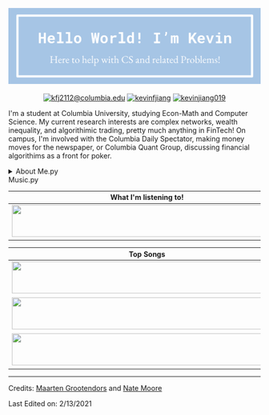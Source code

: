 ![image](https://github.com/kevinjiang019/kevinjiang019/blob/master/Hello%20world.png)

<p align="center">
<a href="mailto:kfj2112@columbia.edu" target="blank"><img align="center" src="https://img.shields.io/badge/Gmail-D14836?style=for-the-badge&logo=gmail&logoColor=white&link=kfj@columbia.edu" alt="kfj2112@columbia.edu"/></a>
<a href="https://www.linkedin.com/in/kevinfjiang/" target="blank"><img align="center" src="https://img.shields.io/badge/-LinkedIn-039BE5?style=for-the-badge&logo=Linkedin&logoColor=white&link=https://www.linkedin.com/in/kevinfjiang/" alt="kevinfjiang"/></a>
<a href="https://columbiauniversity.zoom.us/j/2741510016?pwd=cDUwb0FqaHBoVGNFSUl6cG1QYkkwdz09" target="blank"><img align="center" src="https://img.shields.io/badge/Zoom-2D8CFF?style=for-the-badge&logo=zoom&logoColor=white&link=https://columbiauniversity.zoom.us/j/2741510016?pwd=cDUwb0FqaHBoVGNFSUl6cG1QYkkwdz09" alt="kevinjiang019"/></a>

</p>


I'm a student at Columbia University, studying Econ-Math and Computer Science. 
My current research interests are complex networks, wealth inequality, and algorithimic trading,
pretty much anything in FinTech! On campus, I'm involved with the Columbia Daily Spectator, making 
money moves for the newspaper, or Columbia Quant Group, discussing financial algorithims as a front 
for poker. 

<details>
<summary>About Me.py</summary>
  
  <!---
  | Command | Description |
| --- | --- |
| [Vectors of Locally Aggregated Concepts](https://github.com/MaartenGr/VLAC) | <img src="https://img.shields.io/badge/-NLP-red"> <img src="https://img.shields.io/badge/-Python-blue">|
| ... | ... |
  --->
  

```python
import personalBio as PB

def main():
     getBio()

def getBio():
    return PB.Bio:
        "Free time:"               "You will often find me working on personal projects[below], playing poker, or exploring coffee shops of NYC",
        "Coding Languages:"        "Python, Java, R, and Excel",
        "Socials:"                 "Please Contact me via email to set up a time! \
``` 
<p align = "middle">
<a href="https://github.com/kevinjiang019?tab=projects" target="blank"><img align="center" src="https://img.shields.io/badge/GitHub-100000?style=for-the-badge&logo=github&logoColor=white&link=https://github.com/kevinjiang019?tab=projects" alt="kevinjiang019"/>
<a href="https://www.instagram.com/kevinjiang019/" target="blank"><img align="center" src="https://img.shields.io/badge/Instagram-E4405F?style=for-the-badge&logo=instagram&logoColor=white&link=https://www.instagram.com/kevinjiang019/" alt="kevinjiang019"/>
<a href="https://www.facebook.com/kevin.jiang.980967" target="blank"><img align="center" src="https://img.shields.io/badge/Facebook-1877F2?style=for-the-badge&logo=facebook&logoColor=white&link=https://www.facebook.com/kevin.jiang.980967" alt="kevinjiang019"/>"



```python
if __name__ == "__main__":
    main()
    print("Thank you for learning a bit more about me!)
```


</details>  
<summary>Music.py</summary>

  <!---
  | Command | Description |
| --- | --- |
| [Vectors of Locally Aggregated Concepts](https://github.com/MaartenGr/VLAC) | <img src="https://img.shields.io/badge/-NLP-red"> <img src="https://img.shields.io/badge/-Python-blue">|
| ... | ... |
  --->

| What I'm listening to!                                                                                                         |
| ------------------------------------------------------------------------------------------------------------------------------ |
| <a href="https://natemoo-re.kevinjiang019.vercel.app/now-playing?open"><img src="https://natemoo-re.kevinjiang019.vercel.app/now-playing" width="540" height="64"></a> |


<table>
  <thead>
    <tr>
      <th>Top Songs</th>
    </tr>
  </thead>
  <tbody>
    <tr>
      <td><a href="https://natemoo-re.kevinjiang019.vercel.app/top-tracks?i=1&open"><img src="https://natemoo-re.kevinjiang019.vercel.app/top-tracks?i=1" width="540" height="64"></a></td>
    </tr>
    <tr></tr> <!-- hide gray row -->
    <tr>
      <td><a href="https://natemoo-re.kevinjiang019.vercel.app/top-tracks?i=2&open"><img src="https://natemoo-re.kevinjiang019.vercel.app/top-tracks?i=2" width="540" height="64"></a></td>
    </tr>
    <tr></tr> <!-- hide gray row -->
    <tr>
      <td><a href="https://natemoo-re.kevinjiang019.vercel.app/top-tracks?i=3&open"><img src="https://natemoo-re.kevinjiang019.vercel.app/top-tracks?i=3" width="540" height="64"></a></td>
    </tr>
  </tbody>
</table>

</details>  

-----
Credits: [Maarten Grootendors](https://github.com/MaartenGr) and [Nate Moore](https://github.com/natemoo-re)

Last Edited on: 2/13/2021
